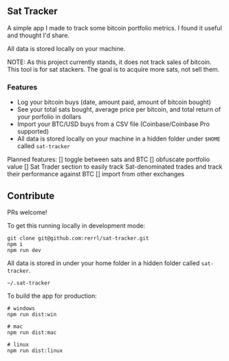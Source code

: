 ## Sat Tracker

A simple app I made to track some bitcoin portfolio metrics. I found it useful and thought I'd share.

All data is stored locally on your machine.

NOTE: As this project currently stands, it does not track sales of bitcoin. This tool is for sat stackers. The goal is to acquire more sats, not sell them.

### Features

- Log your bitcoin buys (date, amount paid, amount of bitcoin bought)
- See your total sats bought, average price per bitcoin, and total return of your porfolio in dollars
- Import your BTC/USD buys from a CSV file (Coinbase/Coinbase Pro supported)
- All data is stored locally on your machine in a hidden folder under `$HOME` called `sat-tracker`

Planned features:
[] toggle between sats and BTC
[] obfuscate portfolio value
[] Sat Trader section to easily track Sat-denominated trades and track their performance against BTC
[] import from other exchanges

## Contribute

PRs welcome!

To get this running locally in development mode:

```
git clone git@github.com:rerrl/sat-tracker.git
npm i
npm run dev
```

All data is stored in under your home folder in a hidden folder called `sat-tracker`.

`~/.sat-tracker`

To build the app for production:

```
# windows
npm run dist:win

# mac
npm run dist:mac

# linux
npm run dist:linux

```
